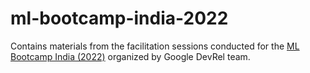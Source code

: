 # ml-bootcamp-india-2022

Contains materials from the facilitation sessions conducted for the [ML Bootcamp India (2022)](https://rsvp.withgoogle.com/events/google-ml-bootcamp-india) organized by Google DevRel team.
